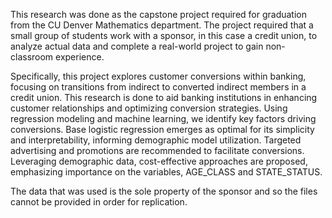 This research was done as the capstone project required for graduation from the CU Denver Mathematics department. The project required that a small group of students work with a sponsor, in this case a credit union, to analyze actual data and complete a real-world project to gain non-classroom experience.

Specifically, this project explores customer conversions within banking, focusing on transitions from indirect to converted indirect members in a credit union. This research is done to aid banking institutions in enhancing customer relationships and optimizing conversion strategies. Using regression modeling and machine learning, we identify key factors driving conversions. Base logistic regression emerges as optimal for its simplicity and interpretability, informing demographic model utilization. Targeted advertising and promotions are recommended to facilitate conversions. Leveraging demographic data, cost-effective approaches are proposed, emphasizing importance on the variables, AGE_CLASS and STATE_STATUS.

The data that was used is the sole property of the sponsor and so the files cannot be provided in order for replication.
